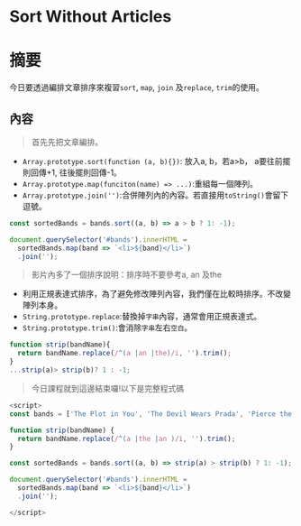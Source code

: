 # Sort Without Articles

# 摘要

今日要透過編排文章排序來複習`sort`, `map`, `join` 及`replace`, `trim`的使用。

## 內容

> 首先先把文章編排。

- `Array.prototype.sort(function (a, b){})`: 放入a, b，若a>b， a要往前擺則回傳+1, 往後擺則回傳-1。
- `Array.prototype.map(funciton(name) => ...)`:重組每一個陣列。
- `Array.prototype.join('')`:合併陣列內的內容。若直接用`toString()`會留下逗號。

```javascript
const sortedBands = bands.sort((a, b) => a > b ? 1: -1);

document.querySelector('#bands').innerHTML = 
  sortedBands.map(band => `<li>${band}</li>`)
  .join('');
```

>影片內多了一個排序說明：排序時不要參考a, an 及the

- 利用正規表達式排序，為了避免修改陣列內容，我們僅在比較時排序。不改變陣列本身。
- `String.prototype.replace`:替換掉`字串`內容，通常會用正規表達式。
- `String.prototype.trim()`:會消除`字串`左右`空白`。

```javascript
function strip(bandName){
  return bandName.replace(/^(a |an |the)/i, '').trim();
}
...strip(a)> strip(b)? 1 : -1;
```

>今日課程就到這邊結束囉!以下是完整程式碼

```javascript
<script>
const bands = ['The Plot in You', 'The Devil Wears Prada', 'Pierce the Veil', 'Norma Jean', 'The Bled', 'Say Anything', 'The Midway State', 'We Came as Romans', 'Counterparts', 'Oh, Sleeper', 'A Skylit Drive', 'Anywhere But Here', 'An Old Dog'];

function strip(bandName) {
  return bandName.replace(/^(a |the |an )/i, '').trim();
}

const sortedBands = bands.sort((a, b) => strip(a) > strip(b) ? 1: -1);

document.querySelector('#bands').innerHTML =
  sortedBands.map(band => `<li>${band}</li>`)
  .join('');

</script>
```







